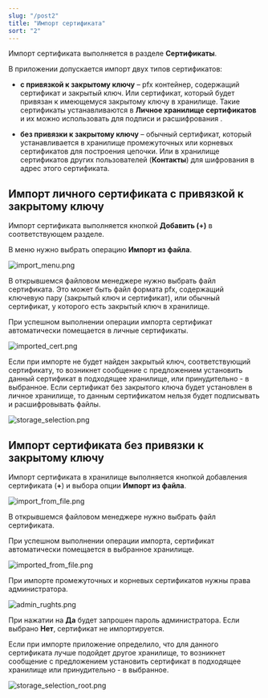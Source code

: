 ```yaml
---
slug: "/post2"
title: "Импорт сертификата"
sort: "2"
---
```


Импорт сертификата выполняется в разделе **Сертификаты**.

В приложении допускается импорт двух типов сертификатов:

-   **с привязкой к закрытому ключу** – pfx контейнер, содержащий сертификат и закрытый ключ. Или сертификат, который будет привязан к имеющемуся закрытому ключу в хранилище. Такие сертификаты устанавливаются в **Личное хранилище сертификатов** и их можно использовать для подписи и расшифрования .

-   **без привязки к закрытому ключу** – обычный сертификат, который устанавливается в хранилище промежуточных или корневых сертификатов для построения цепочки. Или в хранилище сертификатов других пользователей (**Контакты**) для шифрования в адрес этого сертификата.

## Импорт личного сертификата с привязкой к закрытому ключу 

Импорт сертификата выполняется кнопкой **Добавить (+)** в соответствующем разделе.

В меню нужно выбрать операцию **Импорт из файла**.

![import_menu.png](./images/import_menu.png  "Меню выбора способа добавления сертификатов")

В открывшемся файловом менеджере нужно выбрать файл сертификата. Это может быть файл формата pfx, содержащий ключевую пару (закрытый ключ и сертификат), или обычный сертификат, у которого есть закрытый ключ в хранилище.

При успешном выполнении операции импорта сертификат автоматически помещается в личные сертификаты.

![imported_cert.png](./images/imported_cert.png "Отображение импортированного личного сертификата")

Если при импорте не будет найден закрытый ключ, соответствующий сертификату, то возникнет сообщение с предложением установить данный сертификат в подходящее хранилище, или принудительно - в выбранное. Если сертификат без закрытого ключа будет установлен в личное хранилище, то данным сертификатом нельзя будет подписывать и расшифровывать файлы.

![storage_selection.png](./images/storage_selection.png "Выбор хранилища для установки сертификата")


## Импорт сертификата без привязки к закрытому ключу

Импорт сертификата в хранилище выполняется кнопкой добавления сертификата (**+**) и выбора опции **Импорт из файла**.

![import_from_file.png](./images/import_from_file.png "Импорт сертификата из файла")

В открывшемся файловом менеджере нужно выбрать файл сертификата. 

При успешном выполнении операции импорта, сертификат автоматически помещается в выбранное хранилище.

![imported_from_file.png](./images/imported_from_file.png "Отображение импортированного сертификата")


При импорте промежуточных и корневых сертификатов нужны права администратора.

![admin_rughts.png](./images/admin_rights.png "Запрос на разрешение действий от администратора")


При нажатии на **Да** будет запрошен пароль администратора. Если выбрано **Нет**, сертификат не импортируется.

Если при импорте приложение определило, что для данного сертификата лучше подойдет другое хранилище, то возникнет сообщение с предложением установить сертификат в подходящее хранилище или принудительно - в выбранное.

![storage_selection_root.png](./images/storage_selection_root.png "Выбор хранилища для установки сертификата")

